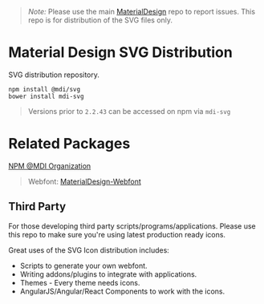 > *Note:* Please use the main [MaterialDesign](https://github.com/Templarian/MaterialDesign/issues) repo to report issues. This repo is for distribution of the SVG files only.

# Material Design SVG Distribution

SVG distribution repository.

```
npm install @mdi/svg
bower install mdi-svg
```

> Versions prior to `2.2.43` can be accessed on npm via `mdi-svg`

# Related Packages

[NPM @MDI Organization](https://npmjs.com/org/mdi)

> Webfont: [MaterialDesign-Webfont](https://github.com/Templarian/MaterialDesign-Webfont)

## Third Party

For those developing third party scripts/programs/applications. Please use this repo to make sure you're using latest production ready icons.

Great uses of the SVG Icon distribution includes:

- Scripts to generate your own webfont.
- Writing addons/plugins to integrate with applications.
- Themes - Every theme needs icons.
- AngularJS/Angular/React Components to work with the icons.
